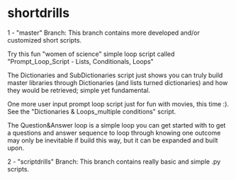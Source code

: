 # shortdrills

1 - "master" Branch:
This branch contains more developed and/or customized short scripts.

Try this fun "women of science" simple loop script called "Prompt_Loop_Script - Lists, Conditionals, Loops"

The Dictionaries and SubDictionaries script just shows you can truly build master libraries through Dictionaries (and lists turned dictionaries) and how they would be retrieved; simple yet fundamental.

One more user input prompt loop script just for fun with movies, this time :). See the "Dictionaries & Loops_multiple conditions" script.

The Question&Answer loop is a simple loop you can get started with to get a questions and answer sequence to loop through knowing one outcome may only be inevitable if build this way, but it can be expanded and built upon.

2 - "scriptdrills" Branch:
This branch contains really basic and simple .py scripts.
